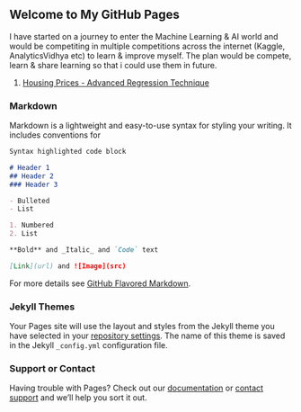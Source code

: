 ## Welcome to My GitHub Pages

I have started on a journey to enter the Machine Learning & AI world and would be competiting in multiple competitions across the internet (Kaggle, AnalyticsVidhya etc) to learn & improve myself. The plan would be compete, learn & share learning so that i could use them in future. 

1. [Housing Prices - Advanced Regression Technique](https://github.com/ankit-mjain/Learnings/edit/master/HousingPrices) 


### Markdown

Markdown is a lightweight and easy-to-use syntax for styling your writing. It includes conventions for

```markdown
Syntax highlighted code block

# Header 1
## Header 2
### Header 3

- Bulleted
- List

1. Numbered
2. List

**Bold** and _Italic_ and `Code` text

[Link](url) and ![Image](src)
```

For more details see [GitHub Flavored Markdown](https://guides.github.com/features/mastering-markdown/).

### Jekyll Themes

Your Pages site will use the layout and styles from the Jekyll theme you have selected in your [repository settings](https://github.com/ankit-mjain/Learnings/settings). The name of this theme is saved in the Jekyll `_config.yml` configuration file.

### Support or Contact

Having trouble with Pages? Check out our [documentation](https://help.github.com/categories/github-pages-basics/) or [contact support](https://github.com/contact) and we’ll help you sort it out.
